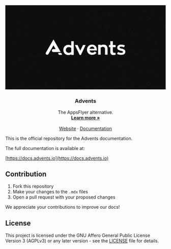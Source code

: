 <a href="https://advents.io/?utm_medium=social&utm_source=github&utm_campaign=docs-repo">
  <img alt="Advents is the mobile attribution tool for modern apps." src="./.github/og.png">
</a>

<h3 align="center">Advents</h3>

<p align="center">
  The AppsFlyer alternative.
  <br />
  <a href="https://advents.io/?utm_medium=social&utm_source=github&utm_campaign=docs-repo"><strong>Learn more »</strong></a>
  <br />
  <br />
  <a href="https://advents.io/?utm_medium=social&utm_source=github&utm_campaign=docs-repo">Website</a>
  ·
  <a href="https://docs.advents.io">Documentation</a>
</p>

This is the official repository for the Advents documentation.

The full documentation is available at:

[https://docs.advents.io](https://docs.advents.io)

## Contribution

1. Fork this repository
2. Make your changes to the `.mdx` files
3. Open a pull request with your proposed changes

We appreciate your contributions to improve our docs!

## License

This project is licensed under the GNU Affero General Public License Version 3 (AGPLv3) or any later version - see the [LICENSE](LICENSE) file for details.
